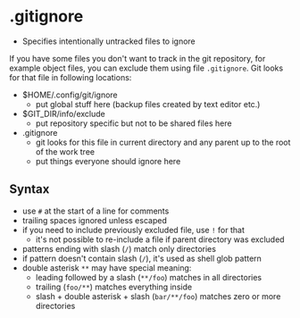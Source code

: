 .gitignore
==========

* Specifies intentionally untracked files to ignore

If you have some files you don't want to track in the git repository, for example object files, you can exclude them using file `.gitignore`. Git looks for that file in following locations:

* $HOME/.config/git/ignore
	* put global stuff here (backup files created by text editor etc.)
* $GIT_DIR/info/exclude
	* put repository specific but not to be shared files here
* .gitignore
	* git looks for this file in current directory and any parent up to the root of the work tree
	* put things everyone should ignore here

Syntax
------

* use `#` at the start of a line for comments
* trailing spaces ignored unless escaped
* if you need to include previously excluded file, use `!` for that
	* it's not possible to re-include a file if parent directory was excluded
* patterns ending with slash (`/`) match only directories
* if pattern doesn't contain slash (`/`), it's used as shell glob pattern
* double asterisk `**` may have special meaning:
	* leading followed by a slash (`**/foo`) matches in all directories
	* trailing (`foo/**`) matches everything inside
	* slash + double asterisk + slash (`bar/**/foo`) matches zero or more directories
